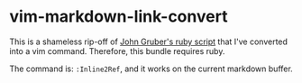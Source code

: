 # vim-markdown-link-convert 

This is a shameless rip-off of [John Gruber's ruby
script](https://gist.github.com/gruber/1207378) that I've converted into a vim
command. Therefore, this bundle requires ruby.

The command is: `:Inline2Ref`, and it works on the current markdown buffer.

